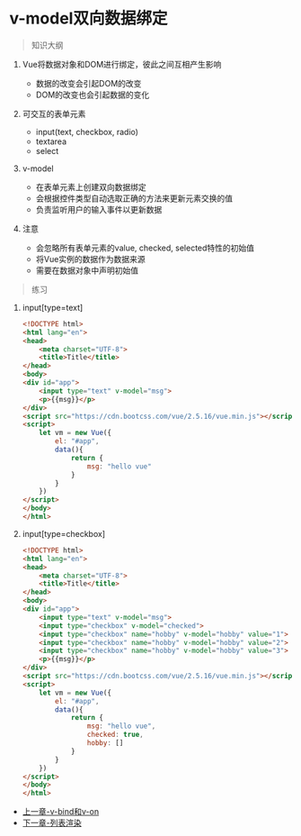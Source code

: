 # v-model双向数据绑定

> 知识大纲
1. Vue将数据对象和DOM进行绑定，彼此之间互相产生影响
    * 数据的改变会引起DOM的改变
    * DOM的改变也会引起数据的变化
    
2. 可交互的表单元素
    * input(text, checkbox, radio)    
    * textarea
    * select
    
3. v-model
    * 在表单元素上创建双向数据绑定
    * 会根据控件类型自动选取正确的方法来更新元素交换的值
    * 负责监听用户的输入事件以更新数据
    
4. 注意
    * 会忽略所有表单元素的value, checked, selected特性的初始值
    * 将Vue实例的数据作为数据来源
    * 需要在数据对象中声明初始值  
    
> 练习
1. input[type=text]
    ```html
    <!DOCTYPE html>
    <html lang="en">
    <head>
        <meta charset="UTF-8">
        <title>Title</title>
    </head>
    <body>
    <div id="app">
        <input type="text" v-model="msg">
        <p>{{msg}}</p>
    </div>
    <script src="https://cdn.bootcss.com/vue/2.5.16/vue.min.js"></script>
    <script>
        let vm = new Vue({
            el: "#app",
            data(){
                return {
                    msg: "hello vue"
                }
            }
        })
    </script>
    </body>
    </html>
    ```         
2. input[type=checkbox]
    ```html
    <!DOCTYPE html>
    <html lang="en">
    <head>
        <meta charset="UTF-8">
        <title>Title</title>
    </head>
    <body>
    <div id="app">
        <input type="text" v-model="msg">
        <input type="checkbox" v-model="checked">
        <input type="checkbox" name="hobby" v-model="hobby" value="1"> 1
        <input type="checkbox" name="hobby" v-model="hobby" value="2"> 2
        <input type="checkbox" name="hobby" v-model="hobby" value="3"> 3
        <p>{{msg}}</p>
    </div>
    <script src="https://cdn.bootcss.com/vue/2.5.16/vue.min.js"></script>
    <script>
        let vm = new Vue({
            el: "#app",
            data(){
                return {
                    msg: "hello vue",
                    checked: true,
                    hobby: []
                }
            }
        })
    </script>
    </body>
    </html>
    ```     

* [上一章-v-bind和v-on](../02-v-bind和v-on/v-bind和v-on.md)
* [下一章-列表渲染](../04-列表渲染/列表渲染.md)         